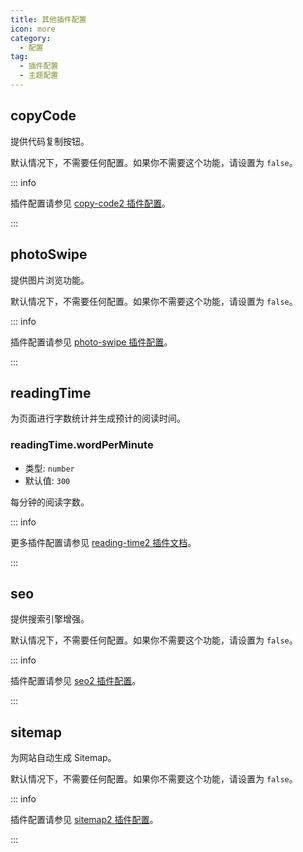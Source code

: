 ```yaml
---
title: 其他插件配置
icon: more
category:
  - 配置
tag:
  - 插件配置
  - 主题配置
---
```


## copyCode <Badge text="默认启用" />

提供代码复制按钮。

默认情况下，不需要任何配置。如果你不需要这个功能，请设置为 `false`。

::: info

插件配置请参见 [copy-code2 插件配置][copy-code-config]。

:::

## photoSwipe <Badge text="默认启用" />

提供图片浏览功能。

默认情况下，不需要任何配置。如果你不需要这个功能，请设置为 `false`。

::: info

插件配置请参见 [photo-swipe 插件配置][photo-swipe-config]。

:::

## readingTime <Badge text="默认启用" />

为页面进行字数统计并生成预计的阅读时间。

### readingTime.wordPerMinute

- 类型: `number`
- 默认值: `300`

每分钟的阅读字数。

::: info

更多插件配置请参见 [reading-time2 插件文档][reading-time]。

:::

## seo <Badge text="默认启用" />

提供搜索引擎增强。

默认情况下，不需要任何配置。如果你不需要这个功能，请设置为 `false`。

::: info

插件配置请参见 [seo2 插件配置][seo-config]。

:::

## sitemap <Badge text="默认启用" />

为网站自动生成 Sitemap。

默认情况下，不需要任何配置。如果你不需要这个功能，请设置为 `false`。

::: info

插件配置请参见 [sitemap2 插件配置][sitemap-config]。

:::

[copy-code-config]: https://vuepress-theme-hope.github.io/v2/copy-code/zh/config.html
[feed-config]: https://vuepress-theme-hope.github.io/v2/feed/zh/config/
[photo-swipe-config]: https://vuepress-theme-hope.github.io/v2/photo-swipe/zh/config.html
[reading-time]: https://vuepress-theme-hope.github.io/v2/reading-time/zh/
[seo-config]: https://vuepress-theme-hope.github.io/v2/seo/zh/config.html
[sitemap-config]: https://vuepress-theme-hope.github.io/v2/sitemap/zh/config.html
